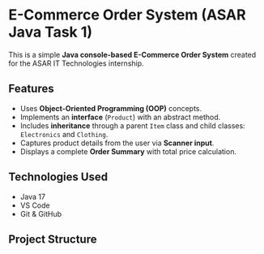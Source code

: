 # E-Commerce Order System (ASAR Java Task 1)

This is a simple **Java console-based E-Commerce Order System** created for the ASAR IT Technologies internship.

## Features
- Uses **Object-Oriented Programming (OOP)** concepts.
- Implements an **interface** (`Product`) with an abstract method.
- Includes **inheritance** through a parent `Item` class and child classes: `Electronics` and `Clothing`.
- Captures product details from the user via **Scanner input**.
- Displays a complete **Order Summary** with total price calculation.

## Technologies Used
- Java 17
- VS Code
- Git & GitHub

## Project Structure
